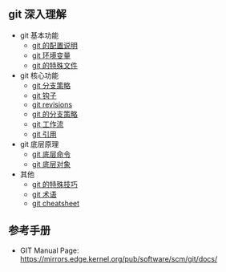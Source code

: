 ## git 深入理解

* git 基本功能
    * [git 的配置说明](./git-config.md)
    * [git 环境变量](./git-env.md)
    * [git 的特殊文件](./git-internal-files.md)
* git 核心功能
    * [git 分支策略](./git-branch.md)
    * [git 钩子](./git-hooks.md)
    * [git revisions](./git-revisions.md)
    * [git 的分支策略](./git-branch.md)
    * [git 工作流](./git-workflows.md)
    * [git 引用](./git-refs.md)
* git 底层原理
    * [git 底层命令](./git-internal-commands.md)
    * [git 底层对象](./git-internal-objects.md)
* 其他
    * [git 的特殊技巧](./git-tips.md)
    * [git 术语](./git-glossary.md)
    * [git cheatsheet](./git-cheatsheet.md)


## 参考手册

* GIT Manual Page: https://mirrors.edge.kernel.org/pub/software/scm/git/docs/
